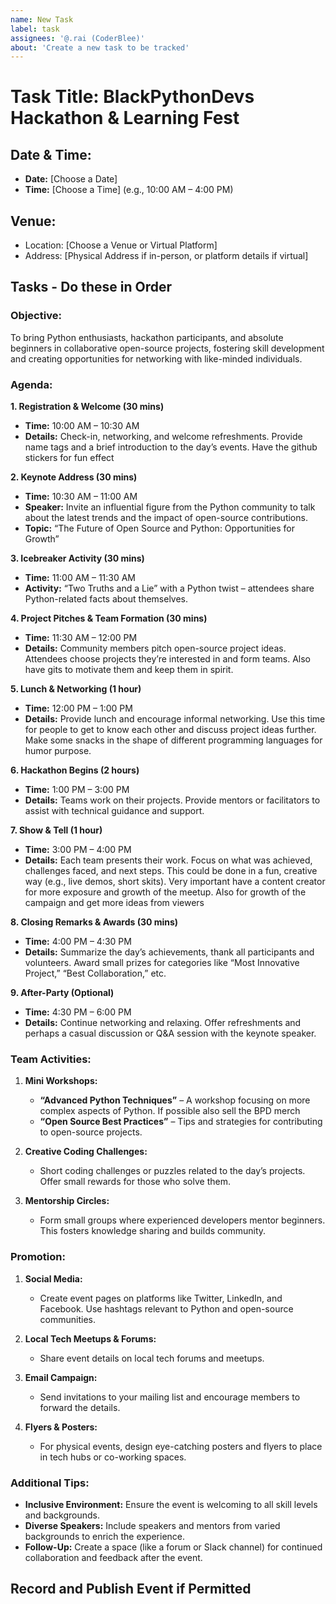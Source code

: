 ```yaml
---
name: New Task
label: task
assignees: '@.rai (CoderBlee)'
about: 'Create a new task to be tracked'
---
```


# Task Title: BlackPythonDevs Hackathon & Learning Fest
## Date & Time:
- **Date:** [Choose a Date]
- **Time:** [Choose a Time] (e.g., 10:00 AM – 4:00 PM)
## Venue:
- Location: [Choose a Venue or Virtual Platform]
- Address: [Physical Address if in-person, or platform details if virtual]

## Tasks - Do these in Order

### Objective:
To bring Python enthusiasts, hackathon participants, and absolute beginners in collaborative open-source projects, fostering skill development and creating opportunities for networking with like-minded individuals.

### Agenda:

**1. Registration & Welcome (30 mins)**
   - **Time:** 10:00 AM – 10:30 AM
   - **Details:** Check-in, networking, and welcome refreshments. Provide name tags and a brief introduction to the day’s events. Have the github stickers for fun effect

**2. Keynote Address (30 mins)**
   - **Time:** 10:30 AM – 11:00 AM
   - **Speaker:** Invite an influential figure from the Python community to talk about the latest trends and the impact of open-source contributions.
   - **Topic:** “The Future of Open Source and Python: Opportunities for Growth”

**3. Icebreaker Activity (30 mins)**
   - **Time:** 11:00 AM – 11:30 AM
   - **Activity:** “Two Truths and a Lie” with a Python twist – attendees share Python-related facts about themselves.

**4. Project Pitches & Team Formation (30 mins)**
   - **Time:** 11:30 AM – 12:00 PM
   - **Details:** Community members pitch open-source project ideas. Attendees choose projects they’re interested in and form teams. Also have gits to motivate them and keep them in spirit.

**5. Lunch & Networking (1 hour)**
   - **Time:** 12:00 PM – 1:00 PM
   - **Details:** Provide lunch and encourage informal networking. Use this time for people to get to know each other and discuss project ideas further. Make some snacks in the shape of different programming languages for humor purpose.

**6. Hackathon Begins (2 hours)**
   - **Time:** 1:00 PM – 3:00 PM
   - **Details:** Teams work on their projects. Provide mentors or facilitators to assist with technical guidance and support.

**7. Show & Tell (1 hour)**
   - **Time:** 3:00 PM – 4:00 PM
   - **Details:** Each team presents their work. Focus on what was achieved, challenges faced, and next steps. This could be done in a fun, creative way (e.g., live demos, short skits). Very important have a content creator for more exposure and growth of the meetup. Also for growth of the campaign and get more ideas from viewers

**8. Closing Remarks & Awards (30 mins)**
   - **Time:** 4:00 PM – 4:30 PM
   - **Details:** Summarize the day’s achievements, thank all participants and volunteers. Award small prizes for categories like “Most Innovative Project,” “Best Collaboration,” etc.

**9. After-Party (Optional)**
   - **Time:** 4:30 PM – 6:00 PM
   - **Details:** Continue networking and relaxing. Offer refreshments and perhaps a casual discussion or Q&A session with the keynote speaker.

### Team Activities:

1. **Mini Workshops:**
   - **“Advanced Python Techniques”** – A workshop focusing on more complex aspects of Python. If possible also sell the BPD merch
   - **“Open Source Best Practices”** – Tips and strategies for contributing to open-source projects.

2. **Creative Coding Challenges:**
   - Short coding challenges or puzzles related to the day’s projects. Offer small rewards for those who solve them.

3. **Mentorship Circles:**
   - Form small groups where experienced developers mentor beginners. This fosters knowledge sharing and builds community.

### Promotion:

1. **Social Media:**
   - Create event pages on platforms like Twitter, LinkedIn, and Facebook. Use hashtags relevant to Python and open-source communities.

2. **Local Tech Meetups & Forums:**
   - Share event details on local tech forums and meetups.

3. **Email Campaign:**
   - Send invitations to your mailing list and encourage members to forward the details.

4. **Flyers & Posters:**
   - For physical events, design eye-catching posters and flyers to place in tech hubs or co-working spaces.

### Additional Tips:

- **Inclusive Environment:** Ensure the event is welcoming to all skill levels and backgrounds.
- **Diverse Speakers:** Include speakers and mentors from varied backgrounds to enrich the experience.
- **Follow-Up:** Create a space (like a forum or Slack channel) for continued collaboration and feedback after the event.


## Record and Publish Event if Permitted

<This is some text>